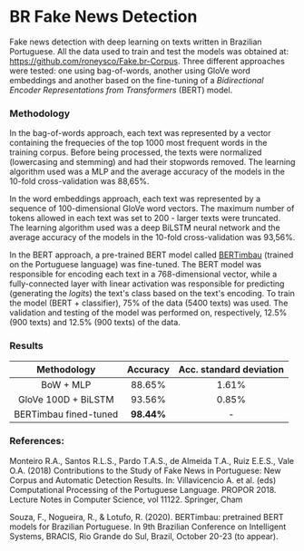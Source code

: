 # BR Fake News Detection
Fake news detection with deep learning on texts written in Brazilian Portuguese. All the data used to train and test the models was obtained at: https://github.com/roneysco/Fake.br-Corpus. Three different approaches were tested: one using bag-of-words, another using GloVe word embeddings and another based on the fine-tuning of a *Bidirectional Encoder Representations from Transformers* (BERT) model. 

### Methodology
In the bag-of-words approach, each text was represented by a vector containing the frequecies of the top 1000 most frequent words in the training corpus. Before being processed, the texts were normalized (lowercasing and stemming) and had their stopwords removed. The learning algorithm used was a MLP and the average accuracy of the models in the 10-fold cross-validation was 88,65%.

In the word embeddings approach, each text was represented by a sequence of 100-dimensional GloVe word vectors. The maximum number of tokens allowed in each text was set to 200 - larger texts were truncated. The learning algorithm used was a deep BiLSTM neural network and the average accuracy of the models in the 10-fold cross-validation was 93,56%.

In the BERT approach, a pre-trained BERT model called [BERTimbau](https://github.com/neuralmind-ai/portuguese-bert) (trained on the Portuguese language) was fine-tuned. The BERT model was responsible for encoding each text in a 768-dimensional vector, while a fully-connected layer with linear activation was responsible for predicting (generating the *logits*) the text's class based on the text's encoding. To train the model (BERT + classifier), 75% of the data (5400 texts) was used. The validation and testing of the model was performed on, respectively, 12.5% (900 texts) and 12.5% (900 texts) of the data.

### Results

| Methodology           | Accuracy     | Acc. standard deviation |
| :-------------------: | :----------: | :---------------------: |
| BoW + MLP             |    88.65%    |         1.61%           |
| GloVe 100D + BiLSTM   |    93.56%    |         0.85%           |
| BERTimbau fined-tuned |  **98.44%**  |           -             |

### References:

Monteiro R.A., Santos R.L.S., Pardo T.A.S., de Almeida T.A., Ruiz E.E.S., Vale O.A. (2018) Contributions to the Study of Fake News in Portuguese: New Corpus and Automatic Detection Results. In: Villavicencio A. et al. (eds) Computational Processing of the Portuguese Language. PROPOR 2018. Lecture Notes in Computer Science, vol 11122. Springer, Cham

Souza, F., Nogueira, R., & Lotufo, R. (2020). BERTimbau: pretrained BERT models for Brazilian Portuguese. In 9th Brazilian Conference on Intelligent Systems, BRACIS, Rio Grande do Sul, Brazil, October 20-23 (to appear).



